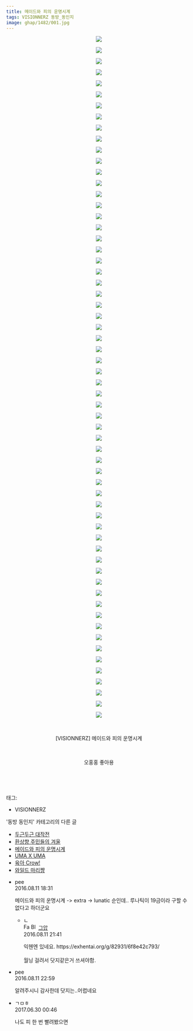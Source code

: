 ```yaml
---
title: 메이드와 피의 운명시계
tags: VISIONNERZ 동방_동인지
image: ghap/1482/001.jpg
---
```

<div class="article">
<p style="text-align: center; clear: none; float: none;"><img src="{{ site.nasurl }}/ghap/1482/001.jpg"/></p>
<p style="text-align: center; clear: none; float: none;"><img src="{{ site.nasurl }}/ghap/1482/002.jpg"/></p>
<p style="text-align: center; clear: none; float: none;"><img src="{{ site.nasurl }}/ghap/1482/003.jpg"/></p>
<p style="text-align: center; clear: none; float: none;"><img src="{{ site.nasurl }}/ghap/1482/004.jpg"/></p>
<p style="text-align: center; clear: none; float: none;"><img src="{{ site.nasurl }}/ghap/1482/005.jpg"/></p>
<p style="text-align: center; clear: none; float: none;"><img src="{{ site.nasurl }}/ghap/1482/006.jpg"/></p>
<p style="text-align: center; clear: none; float: none;"><img src="{{ site.nasurl }}/ghap/1482/007.jpg"/></p>
<p style="text-align: center; clear: none; float: none;"><img src="{{ site.nasurl }}/ghap/1482/008.jpg"/></p>
<p style="text-align: center; clear: none; float: none;"><img src="{{ site.nasurl }}/ghap/1482/009.jpg"/></p>
<p style="text-align: center; clear: none; float: none;"><img src="{{ site.nasurl }}/ghap/1482/010.jpg"/></p>
<p style="text-align: center; clear: none; float: none;"><img src="{{ site.nasurl }}/ghap/1482/011.jpg"/></p>
<p style="text-align: center; clear: none; float: none;"><img src="{{ site.nasurl }}/ghap/1482/012.jpg"/></p>
<p style="text-align: center; clear: none; float: none;"><img src="{{ site.nasurl }}/ghap/1482/013.jpg"/></p>
<p style="text-align: center; clear: none; float: none;"><img src="{{ site.nasurl }}/ghap/1482/014.jpg"/></p>
<p style="text-align: center; clear: none; float: none;"><img src="{{ site.nasurl }}/ghap/1482/015.jpg"/></p>
<p style="text-align: center; clear: none; float: none;"><img src="{{ site.nasurl }}/ghap/1482/016.jpg"/></p>
<p style="text-align: center; clear: none; float: none;"><img src="{{ site.nasurl }}/ghap/1482/017.jpg"/></p>
<p style="text-align: center; clear: none; float: none;"><img src="{{ site.nasurl }}/ghap/1482/018.jpg"/></p>
<p style="text-align: center; clear: none; float: none;"><img src="{{ site.nasurl }}/ghap/1482/019.jpg"/></p>
<p style="text-align: center; clear: none; float: none;"><img src="{{ site.nasurl }}/ghap/1482/020.jpg"/></p>
<p style="text-align: center; clear: none; float: none;"><img src="{{ site.nasurl }}/ghap/1482/021.jpg"/></p>
<p style="text-align: center; clear: none; float: none;"><img src="{{ site.nasurl }}/ghap/1482/022.jpg"/></p>
<p style="text-align: center; clear: none; float: none;"><img src="{{ site.nasurl }}/ghap/1482/023.jpg"/></p>
<p style="text-align: center; clear: none; float: none;"><img src="{{ site.nasurl }}/ghap/1482/024.jpg"/></p>
<p style="text-align: center; clear: none; float: none;"><img src="{{ site.nasurl }}/ghap/1482/025.jpg"/></p>
<p style="text-align: center; clear: none; float: none;"><img src="{{ site.nasurl }}/ghap/1482/026.jpg"/></p>
<p style="text-align: center; clear: none; float: none;"><img src="{{ site.nasurl }}/ghap/1482/027.jpg"/></p>
<p style="text-align: center; clear: none; float: none;"><img src="{{ site.nasurl }}/ghap/1482/028.jpg"/></p>
<p style="text-align: center; clear: none; float: none;"><img src="{{ site.nasurl }}/ghap/1482/029.jpg"/></p>
<p style="text-align: center; clear: none; float: none;"><img src="{{ site.nasurl }}/ghap/1482/030.jpg"/></p>
<p style="text-align: center; clear: none; float: none;"><img src="{{ site.nasurl }}/ghap/1482/031.jpg"/></p>
<p style="text-align: center; clear: none; float: none;"><img src="{{ site.nasurl }}/ghap/1482/032.jpg"/></p>
<p style="text-align: center; clear: none; float: none;"><img src="{{ site.nasurl }}/ghap/1482/033.jpg"/></p>
<p style="text-align: center; clear: none; float: none;"><img src="{{ site.nasurl }}/ghap/1482/034.jpg"/></p>
<p style="text-align: center; clear: none; float: none;"><img src="{{ site.nasurl }}/ghap/1482/035.jpg"/></p>
<p style="text-align: center; clear: none; float: none;"><img src="{{ site.nasurl }}/ghap/1482/036.jpg"/></p>
<p style="text-align: center; clear: none; float: none;"><img src="{{ site.nasurl }}/ghap/1482/037.jpg"/></p>
<p style="text-align: center; clear: none; float: none;"><img src="{{ site.nasurl }}/ghap/1482/038.jpg"/></p>
<p style="text-align: center; clear: none; float: none;"><img src="{{ site.nasurl }}/ghap/1482/039.jpg"/></p>
<p style="text-align: center; clear: none; float: none;"><img src="{{ site.nasurl }}/ghap/1482/040.jpg"/></p>
<p style="text-align: center; clear: none; float: none;"><img src="{{ site.nasurl }}/ghap/1482/041.jpg"/></p>
<p style="text-align: center; clear: none; float: none;"><img src="{{ site.nasurl }}/ghap/1482/042.jpg"/></p>
<p style="text-align: center; clear: none; float: none;"><img src="{{ site.nasurl }}/ghap/1482/043.jpg"/></p>
<p style="text-align: center; clear: none; float: none;"><img src="{{ site.nasurl }}/ghap/1482/044.jpg"/></p>
<p style="text-align: center; clear: none; float: none;"><img src="{{ site.nasurl }}/ghap/1482/045.jpg"/></p>
<p style="text-align: center; clear: none; float: none;"><img src="{{ site.nasurl }}/ghap/1482/046.jpg"/></p>
<p style="text-align: center; clear: none; float: none;"><img src="{{ site.nasurl }}/ghap/1482/047.jpg"/></p>
<p style="text-align: center; clear: none; float: none;"><img src="{{ site.nasurl }}/ghap/1482/048.jpg"/></p>
<p style="text-align: center; clear: none; float: none;"><img src="{{ site.nasurl }}/ghap/1482/049.jpg"/></p>
<p style="text-align: center; clear: none; float: none;"><img src="{{ site.nasurl }}/ghap/1482/050.jpg"/></p>
<p style="text-align: center; clear: none; float: none;"><img src="{{ site.nasurl }}/ghap/1482/051.jpg"/></p>
<p style="text-align: center; clear: none; float: none;"><img src="{{ site.nasurl }}/ghap/1482/052.jpg"/></p>
<p style="text-align: center; clear: none; float: none;"><img src="{{ site.nasurl }}/ghap/1482/053.jpg"/></p>
<p style="text-align: center; clear: none; float: none;"><img src="{{ site.nasurl }}/ghap/1482/054.jpg"/></p>
<p style="text-align: center; clear: none; float: none;"><img src="{{ site.nasurl }}/ghap/1482/055.jpg"/></p>
<p style="text-align: center; clear: none; float: none;"><img src="{{ site.nasurl }}/ghap/1482/056.jpg"/></p>
<p style="text-align: center; clear: none; float: none;"><img src="{{ site.nasurl }}/ghap/1482/057.jpg"/></p>
<p style="text-align: center; clear: none; float: none;"><img src="{{ site.nasurl }}/ghap/1482/058.jpg"/></p>
<p style="text-align: center; clear: none; float: none;"><img src="{{ site.nasurl }}/ghap/1482/059.jpg"/></p>
<p style="text-align: center; clear: none; float: none;"><img src="{{ site.nasurl }}/ghap/1482/060.jpg"/></p>
<p style="text-align: center; clear: none; float: none;"><img src="{{ site.nasurl }}/ghap/1482/061.jpg"/></p>
<p style="text-align: center; clear: none; float: none;"><img src="{{ site.nasurl }}/ghap/1482/062.jpg"/></p>
<p style="text-align: center; clear: none; float: none;"><br/></p>
<p style="text-align: center; clear: none; float: none;">[VISIONNERZ] 메이드와 피의 운명시계</p>
<p style="text-align: center; clear: none; float: none;"><br/></p>
<p style="text-align: center; clear: none; float: none;">오홍홍 좋아용</p>
<p style="text-align: center; clear: none; float: none;"><br/></p>
<p><br/></p>
</div><div class="tagTrail">
<p>태그: </p>
<ul>
<li>VISIONNERZ</li>
</ul>
</div><div class="another">
<p>'동방 동인지' 카테고리의 다른 글</p>
<ul>
<li><a href="/2016-08-11-ghap_1485">두근두근 대작전</a></li>
<li><a href="/2016-08-11-ghap_1483">환상향 주민들의 겨울</a></li>
<li><a href="/2016-08-11-ghap_1482">메이드와 피의 운명시계</a></li>
<li><a href="/2016-08-11-ghap_1481">UMA X UMA</a></li>
<li><a href="/2016-08-11-ghap_1479">육아 Crow!</a></li>
<li><a href="/2016-08-11-ghap_1478">와일드 마리쨩</a></li>
</ul>
</div><div class="cb_module cb_fluid">
<div class="cb_wrt cb_profile">
<div class="comment">
<ul>
<li class="cb_thumb_off" id="comment14779424">
<div class="cb_comment_area">
<div class="cb_info_area">
<div class="cb_section">
<span class="cb_nick_name">pee</span>
</div>
<div class="cb_section">
<span class="cb_date">2016.08.11 18:31 </span>
</div>
</div>
<div class="cb_dsc_comment">
<p class="cb_dsc">
											메이드와 피의 운명시계  -&gt; extra -&gt; lunatic  순인데.. 루나틱이 19금이라 구할 수 없다고 하더군요
										</p>
</div>
<ul>
<li class="cb_thumb_off" id="comment14779496">
<span class="cb_bu_subnode">ㄴ</span>
<div class="cb_comment_area">
<div class="cb_info_area">
<div class="cb_section">
<span class="cb_nick_name"><img alt="Favicon of https://ghaptouhou.tistory.com" height="16" onerror="this.onerror=null;this.parentNode.removeChild(this)" src="https://ghaptouhou.tistory.com/favicon.ico" width="16"/> <img alt="BlogIcon" height="16" onerror="this.parentNode.removeChild(this)" src="https://ghaptouhou.tistory.com/index.gif" width="16"/> <a href="https://ghaptouhou.tistory.com" onclick="return openLinkInNewWindow(this)"> 그압</a><span class="tistoryProfileLayerTrigger" onclick='TistoryProfile.show(event, this, {"title":"\uc800\uae30 \uc774\uac70 \ub098\uc911\uc5d0 \uc218\uc815 \uac00\ub2a5\ud558\ub098\uc694","url":"https:\/\/ghap.tistory.com","nickname":"\uadf8\uc555","items":[]}); return false;'></span></span>
</div>
<div class="cb_section">
<span class="cb_date">2016.08.11 21:41 </span>
</div>
</div>
<div class="cb_dsc_comment">
<p class="cb_dsc">
																익헨엔 있네요. https://exhentai.org/g/82931/6f8e42c793/<br/>
<br/>
월닝 걸려서 닷지같은거 쓰셔야함.
															</p>
</div>
</div>
</li>
</ul>
</div></li>
<li class="cb_thumb_off" id="comment14779549">
<div class="cb_comment_area">
<div class="cb_info_area">
<div class="cb_section">
<span class="cb_nick_name">pee</span>
</div>
<div class="cb_section">
<span class="cb_date">2016.08.11 22:59 </span>
</div>
</div>
<div class="cb_dsc_comment">
<p class="cb_dsc">
											알려주시니 감사한데 닷지는..어렵네요
										</p>
</div>
</div></li>
<li class="cb_thumb_off" id="comment15025487">
<div class="cb_comment_area">
<div class="cb_info_area">
<div class="cb_section">
<span class="cb_nick_name">ㄱㅁㅎ</span>
</div>
<div class="cb_section">
<span class="cb_date">2017.06.30 00:46 </span>
</div>
</div>
<div class="cb_dsc_comment">
<p class="cb_dsc">
											나도 피 한 번 빨려봤으면
										</p>
</div>
</div></li>
</ul>
</div>
</div><!-- commentList close -->
</div>